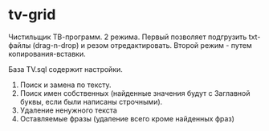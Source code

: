 # tv-grid
Чистильщик ТВ-программ. 2 режима. Первый позволяет подгрузить txt-файлы (drag-n-drop) и резом отредактировать. 
Второй режим - путем копирования-вставки.


База TV.sql содержит настройки. 
1) Поиск и замена по тексту. 
2) Поиск имен собственных (найденные значения будут с Заглавной буквы, если были написаны строчными).
3) Удаление ненужного текста
4) Оставляемые фразы (удаление всего кроме найденных фраз)
